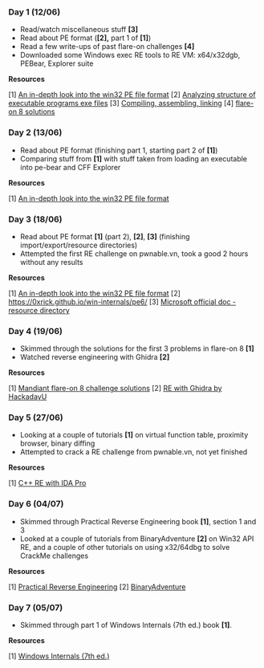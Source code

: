 ### Day 1 (12/06)
- Read/watch miscellaneous stuff **\[3\]**
- Read about PE format (**\[2\],** part 1 of **\[1\]**)
- Read a few write-ups of past flare-on challenges **\[4\]**
- Downloaded some Windows exec RE tools to RE VM: x64/x32dgb, PEBear, Explorer suite

**Resources**

\[1\] [An in-depth look into the win32 PE file format](https://dokumen.tips/download/link/an-in-depth-look-into-the-win32-pe-file-format-matt-pietrek-2002.html)
\[2\] [Analyzing structure of executable programs exe files](https://eshagalawatta.medium.com/analyzing-structure-of-executable-programs-exe-files-821b2d531a4) 
\[3\] [Compiling, assembling, linking](https://www.youtube.com/watch?v=N2y6csonII4)
\[4\] [flare-on 8 solutions](https://www.mandiant.com/resources/blog/flare-on-8-challenge-solutions)

### Day 2 (13/06)
- Read about PE format (finishing part 1, starting part 2 of **\[1\]**)
- Comparing stuff from **\[1\]** with stuff taken from loading an executable into pe-bear and CFF Explorer 

**Resources**

\[1\] [An in-depth look into the win32 PE file format](https://dokumen.tips/download/link/an-in-depth-look-into-the-win32-pe-file-format-matt-pietrek-2002.html)

### Day 3 (18/06)
- Read about PE format **\[1\]** (part 2), **\[2\]**, **\[3\]** (finishing import/export/resource directories)
- Attempted the first RE challenge on pwnable.vn, took a good 2 hours without any results

**Resources**

\[1\] [An in-depth look into the win32 PE file format](https://dokumen.tips/download/link/an-in-depth-look-into-the-win32-pe-file-format-matt-pietrek-2002.html)
\[2\] https://0xrick.github.io/win-internals/pe6/
\[3\] [Microsoft official doc - resource directory](https://learn.microsoft.com/en-us/windows/win32/debug/pe-format#the-rsrc-section)

### Day 4 (19/06)
- Skimmed through the solutions for the first 3 problems in flare-on 8 **\[1\]**
- Watched reverse engineering with Ghidra **\[2\]**

**Resources**

\[1\] [Mandiant flare-on 8 challenge solutions](https://www.mandiant.com/resources/blog/flare-on-8-challenge-solutions)
\[2\] [RE with Ghidra by HackadayU](https://www.youtube.com/watch?v=uyWVztMHWtk&list=PL_tws4AXg7auglkFo6ZRoWGXnWL0FHAEi&index=4)

### Day 5 (27/06)
- Looking at a couple of tutorials **\[1\]** on virtual function table, proximity browser, binary diffing
- Attempted to crack a RE challenge from pwnable.vn, not yet finished

**Resources**

\[1\] [C++ RE with IDA Pro](https://www.youtube.com/watch?v=GEtpznMFsEs&list=PLKwUZp9HwWoDDBPvoapdbJ1rdofowT67z&index=6)

### Day 6 (04/07)
- Skimmed through Practical Reverse Engineering book **\[1\]**, section 1 and 3
- Looked at a couple of tutorials from BinaryAdventure **\[2\]**  on Win32 API RE, and a couple of other tutorials on using x32/64dbg to solve CrackMe challenges

**Resources**

\[1\] [Practical Reverse Engineering](https://www.amazon.com/Practical-Reverse-Engineering-Reversing-Obfuscation/dp/1118787315)
\[2\] [BinaryAdventure](https://www.youtube.com/@BinaryAdventure)

### Day 7 (05/07)
- Skimmed through part 1 of Windows Internals (7th ed.) book **\[1\]**.

**Resources**

\[1\] [Windows Internals (7th ed.)](https://www.amazon.com/Windows-Internals-Part-architecture-management/dp/0735684189)